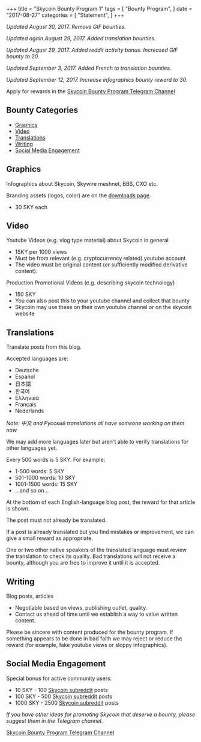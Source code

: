 +++
title = "Skycoin Bounty Program 1"
tags = [
    "Bounty Program",
]
date = "2017-08-27"
categories = [
    "Statement",
]
+++

*Updated August 30, 2017. Remove GIF bounties.*

*Updated again August 29, 2017. Added translation bounties.*

*Updated August 29, 2017. Added reddit activity bonus. Increased GIF bounty to 20.*

*Updated September 3, 2017. Added French to translation bounties.*

*Updated September 12, 2017. Increase infographics bounty reward to 30.*

Apply for rewards in the [Skycoin Bounty Program Telegram Channel](https://t.me/skycoinbounty)

## Bounty Categories

<!-- MarkdownTOC autolink="true" bracket="round" -->

- [Graphics](#graphics)
- [Video](#video)
- [Translations](#translations)
- [Writing](#writing)
- [Social Media Engagement](#social-media-engagement)

<!-- /MarkdownTOC -->

## Graphics

Infographics about Skycoin, Skywire meshnet, BBS, CXO etc.

Branding assets (logos, color) are on the [downloads page](https://www.skycoin.net/downloads).

* 30 SKY each

## Video

Youtube Videos (e.g. vlog type material) about Skycoin in general

* 1SKY per 1000 views
* Must be from relevant (e.g. cryptocurrency related) youtube account
* The video must be original content (or sufficiently modified derivative content).

Production Promotional Videos (e.g. describing skycoin technology)

* 150 SKY
* You can also post this to your youtube channel and collect that bounty
* Skycoin may use these on their own youtube channel or on the skycoin website

## Translations

Translate posts from this blog.

Accepted languages are:

* Deutsche
* Español
* 日本語
* 한국어
* Ελληνικά
* Français
* Nederlands

*Note: 中文 and Рyсский translations all have someone working on them now*

We may add more languages later but aren't able to verify translations for other languages yet.

Every 500 words is 5 SKY. For example:

* 1-500 words: 5 SKY
* 501-1000 words: 10 SKY
* 1001-1500 words: 15 SKY
* ...and so on...

At the bottom of each English-language blog post, the reward for that article is shown.

The post must not already be translated.

If a post is already translated but you find mistakes or improvement, we can give a small reward as appropriate.

One or two other native speakers of the translated language must review the translation to check its quality.
Bad translations will not receive a bounty, although you are free to improve it until it is accepted.

## Writing

Blog posts, articles

* Negotiable based on views, publishing outlet, quality.
* Contact us ahead of time until we establish a way to value written content.

Please be sincere with content produced for the bounty program.
If something appears to be done in bad faith we may reject or reduce the reward (for example, fake youtube views or sloppy infographics).

## Social Media Engagement

Special bonus for active community users:

* 10 SKY - 100 [Skycoin subreddit](https://reddit.com/r/skycoinproject) posts
* 100 SKY - 500 [Skycoin subreddit](https://reddit.com/r/skycoinproject) posts
* 1000 SKY - 2500 [Skycoin subreddit](https://reddit.com/r/skycoinproject) posts

*If you have other ideas for promoting Skycoin that deserve a bounty, please suggest them in the Telegram channel.*

[Skycoin Bounty Program Telegram Channel](https://t.me/skycoinbounty)
